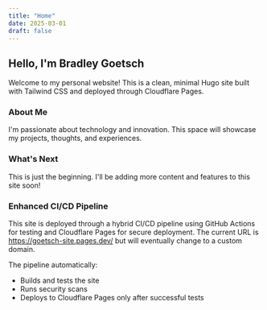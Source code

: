```yaml
---
title: "Home"
date: 2025-03-01
draft: false
---
```


## Hello, I'm Bradley Goetsch

Welcome to my personal website! This is a clean, minimal Hugo site built with Tailwind CSS and deployed through Cloudflare Pages.

### About Me

I'm passionate about technology and innovation. This space will showcase my projects, thoughts, and experiences.

### What's Next

This is just the beginning. I'll be adding more content and features to this site soon!

### Enhanced CI/CD Pipeline

This site is deployed through a hybrid CI/CD pipeline using GitHub Actions for testing and Cloudflare Pages for secure deployment. The current URL is https://goetsch-site.pages.dev/ but will eventually change to a custom domain.

The pipeline automatically:
- Builds and tests the site
- Runs security scans
- Deploys to Cloudflare Pages only after successful tests
